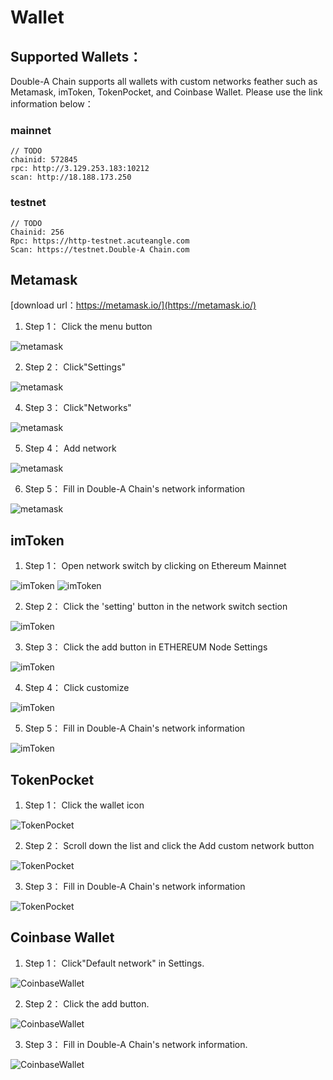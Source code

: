 # Wallet
## Supported Wallets：
Double-A Chain supports all wallets with custom networks feather such as Metamask, imToken, TokenPocket, and Coinbase Wallet.
Please use the link information below：
### mainnet
```
// TODO
chainid: 572845
rpc: http://3.129.253.183:10212
scan: http://18.188.173.250
```
### testnet 
```
// TODO
Chainid: 256
Rpc: https://http-testnet.acuteangle.com
Scan: https://testnet.Double-A Chain.com
```

## Metamask
[download url：https://metamask.io/](https://metamask.io/)
1. Step 1：
Click the menu button

![metamask](./resource/metamask-1.png)

2. Step 2：
Click"Settings" 

![metamask](./resource/metamask-2.png)

4. Step 3：
Click"Networks"

![metamask](./resource/metamask-3.png)

5. Step 4：
Add network

![metamask](./resource/metamask-4.png)

6. Step 5：
Fill in Double-A Chain's network information

![metamask](./resource/metamask-5.png)

## imToken
1. Step 1：
Open network switch by clicking on Ethereum Mainnet

![imToken](./resource/imtoken-1.png)
![imToken](./resource/imtoken-2.png)

2. Step 2：
Click the 'setting' button in the network switch section

![imToken](./resource/imtoken-3.png)

3. Step 3：
Click the add button in ETHEREUM Node Settings

![imToken](./resource/imtoken-4.png)

4. Step 4：
Click customize

![imToken](./resource/imtoken-5.png)

5. Step 5：
Fill in Double-A Chain's network information

![imToken](./resource/imtoken-6.png)


## TokenPocket
1. Step 1：
Click the wallet icon

![TokenPocket](./resource/tokenpocket-1.png)

2. Step 2：
Scroll down the list and click the Add custom network button

![TokenPocket](./resource/tokenpocket-2.png)

3. Step 3：
Fill in Double-A Chain's network information

![TokenPocket](./resource/tokenpocket-3.png)

## Coinbase Wallet
1. Step 1：
Click"Default network" in Settings.

![CoinbaseWallet](./resource/coinbase-wallet-1.png)

2. Step 2：
Click the add button.

![CoinbaseWallet](./resource/coinbase-wallet-2.png)

3. Step 3：
Fill in Double-A Chain's network information.

![CoinbaseWallet](./resource/coinbase-wallet-3.png)
